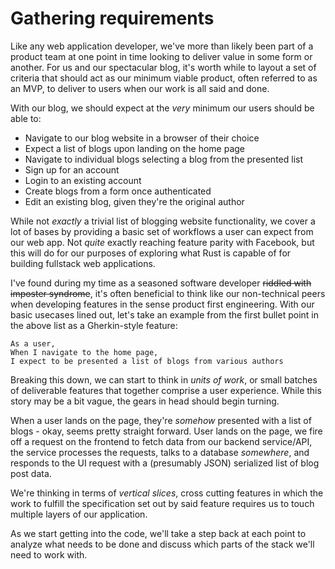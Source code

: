 # Gathering requirements

Like any web application developer, we've more than likely been part of a product team at one point in time looking to deliver value in some form or another. For us and our spectacular blog, it's worth while to layout a set of criteria that should act as our minimum viable product, often referred to as an MVP, to deliver to users when our work is all said and done.

With our blog, we should expect at the _very_ minimum our users should be able to:

- Navigate to our blog website in a browser of their choice
- Expect a list of blogs upon landing on the home page
- Navigate to individual blogs selecting a blog from the presented list
- Sign up for an account
- Login to an existing account
- Create blogs from a form once authenticated
- Edit an existing blog, given they're the original author

While not _exactly_ a trivial list of blogging website functionality, we cover a lot of bases by providing a basic set of workflows a user can expect from our web app. Not _quite_ exactly reaching feature parity with Facebook, but this will do for our purposes of exploring what Rust is capable of for building fullstack web applications. 

I've found during my time as a seasoned software developer ~~riddled with imposter syndrome~~, it's often beneficial to think like our non-technical peers when developing features in the sense product first engineering. With our basic usecases lined out, let's take an example from the first bullet point in the above list as a Gherkin-style feature:

```
As a user,
When I navigate to the home page,
I expect to be presented a list of blogs from various authors
```

Breaking this down, we can start to think in _units of work_, or small batches of deliverable features that together comprise a user experience. While this story may be a bit vague, the gears in head should begin turning. 

When a user lands on the page, they're _somehow_ presented with a list of blogs - okay, seems pretty straight forward. User lands on the page, we fire off a request on the frontend to fetch data from our backend service/API, the service processes the requests, talks to a database _somewhere_, and responds to the UI request with a (presumably JSON) serialized list of blog post data.

We're thinking in terms of _vertical slices_, cross cutting features in which the work to fulfill the specification set out by said feature requires us to touch multiple layers of our application.

As we start getting into the code, we'll take a step back at each point to analyze what needs to be done and discuss which parts of the stack we'll need to work with. 